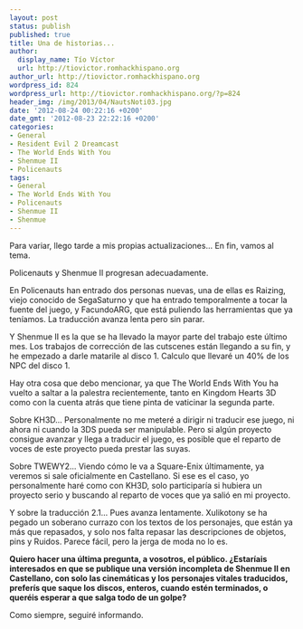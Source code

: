 ```yaml
---
layout: post
status: publish
published: true
title: Una de historias...
author:
  display_name: Tío Víctor
  url: http://tiovictor.romhackhispano.org
author_url: http://tiovictor.romhackhispano.org
wordpress_id: 824
wordpress_url: http://tiovictor.romhackhispano.org/?p=824
header_img: /img/2013/04/NautsNoti03.jpg
date: '2012-08-24 00:22:16 +0200'
date_gmt: '2012-08-23 22:22:16 +0200'
categories:
- General
- Resident Evil 2 Dreamcast
- The World Ends With You
- Shenmue II
- Policenauts
tags:
- General
- The World Ends With You
- Policenauts
- Shenmue II
- Shenmue
---
```

Para variar, llego tarde a mis propias actualizaciones... En fin, vamos 
al tema.

Policenauts y Shenmue II progresan adecuadamente.

En Policenauts han entrado dos personas nuevas, una de ellas es Raizing, 
viejo conocido de SegaSaturno y que ha entrado temporalmente a tocar la fuente 
del juego, y FacundoARG, que está puliendo las herramientas que ya teníamos. 
La traducción avanza lenta pero sin parar.

Y Shenmue II es la que se ha llevado la mayor parte del trabajo este último mes. 
Los trabajos de corrección de las cutscenes están llegando a su fin, y he empezado 
a darle matarile al disco 1. Calculo que llevaré un 40% de los NPC del disco 1.

Hay otra cosa que debo mencionar, ya que The World Ends With You ha vuelto a saltar 
a la palestra recientemente, tanto en Kingdom Hearts 3D como con la cuenta atrás que 
tiene pinta de vaticinar la segunda parte.

Sobre KH3D... Personalmente no me meteré a dirigir ni traducir ese juego, ni ahora ni 
cuando la 3DS pueda ser manipulable. Pero si algún proyecto consigue avanzar y llega 
a traducir el juego, es posible que el reparto de voces de este proyecto pueda prestar 
las suyas.

Sobre TWEWY2... Viendo cómo le va a Square-Enix últimamente, ya veremos si sale 
oficialmente en Castellano. Si ese es el caso, yo personalmente haré como con KH3D, 
solo participaría si hubiera un proyecto serio y buscando al reparto de voces que ya 
salió en mi proyecto.

Y sobre la traducción 2.1... Pues avanza lentamente. Xulikotony se ha pegado un soberano 
currazo con los textos de los personajes, que están ya más que repasados, y solo nos falta 
repasar las descripciones de objetos, pins y Ruidos. Parece fácil, pero la jerga de moda 
no lo es.

**Quiero hacer una última pregunta, a vosotros, el público. ¿Estaríais interesados en que 
se publique una versión incompleta de Shenmue II en Castellano, con solo las cinemáticas 
y los personajes vitales traducidos, preferís que saque los discos, enteros, cuando estén 
terminados, o queréis esperar a que salga todo de un golpe?**

Como siempre, seguiré informando.
